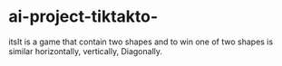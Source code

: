 # ai-project-tiktakto-
itsIt is a game that contain two shapes and to win one of two shapes is similar horizontally, vertically, Diagonally.
